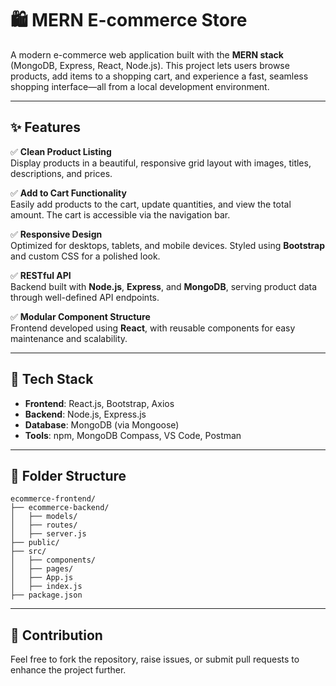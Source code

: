# 🛍️ MERN E-commerce Store

A modern e-commerce web application built with the **MERN stack** (MongoDB, Express, React, Node.js). This project lets users browse products, add items to a shopping cart, and experience a fast, seamless shopping interface—all from a local development environment.

---

## ✨ Features

✅ **Clean Product Listing**  
Display products in a beautiful, responsive grid layout with images, titles, descriptions, and prices.

✅ **Add to Cart Functionality**  
Easily add products to the cart, update quantities, and view the total amount. The cart is accessible via the navigation bar.

✅ **Responsive Design**  
Optimized for desktops, tablets, and mobile devices. Styled using **Bootstrap** and custom CSS for a polished look.

✅ **RESTful API**  
Backend built with **Node.js**, **Express**, and **MongoDB**, serving product data through well-defined API endpoints.

✅ **Modular Component Structure**  
Frontend developed using **React**, with reusable components for easy maintenance and scalability.

---

## 🚀 Tech Stack

- **Frontend**: React.js, Bootstrap, Axios  
- **Backend**: Node.js, Express.js  
- **Database**: MongoDB (via Mongoose)  
- **Tools**: npm, MongoDB Compass, VS Code, Postman

---

## 📁 Folder Structure

```
ecommerce-frontend/
├── ecommerce-backend/
│   ├── models/
│   ├── routes/
│   ├── server.js
├── public/
├── src/
│   ├── components/
│   ├── pages/
│   ├── App.js
│   ├── index.js
├── package.json
```

---

## 🙌 Contribution

Feel free to fork the repository, raise issues, or submit pull requests to enhance the project further.
